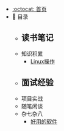 - [:octocat: 首页](/README)
- :memo: 目录
   - 读书笔记
     - 
   - 知识积累
     - [Linux操作](/md/知识积累/Linux操作.md)
   - 面试经验
     - 
   - 项目实战
   - 随笔闲谈
   - 杂七杂八
     - [好用的软件](/md/杂七杂八/好用的软件.md)
